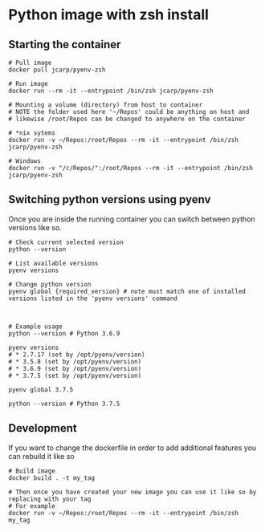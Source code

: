# Python image with zsh install


## Starting the container
```
# Pull image
docker pull jcarp/pyenv-zsh

# Run image
docker run --rm -it --entrypoint /bin/zsh jcarp/pyenv-zsh

# Mounting a volume (directory) from host to container
# NOTE the folder used here '~/Repos' could be anything on host and
# likewise /root/Repos can be changed to anywhere on the container

# *nix sytems
docker run -v ~/Repos:/root/Repos --rm -it --entrypoint /bin/zsh jcarp/pyenv-zsh

# Windows
docker run -v "/c/Repos/":/root/Repos --rm -it --entrypoint /bin/zsh jcarp/pyenv-zsh

```

## Switching python versions using pyenv

Once you are inside the running container you can switch between python versions like so.

```
# Check current selected version
python --version

# List available versions
pyenv versions

# Change python version
pyenv global {required_version} # note must match one of installed versions listed in the 'pyenv versions' command



# Example usage
python --version # Python 3.6.9

pyenv versions
# * 2.7.17 (set by /opt/pyenv/version)
# * 3.5.8 (set by /opt/pyenv/version)
# * 3.6.9 (set by /opt/pyenv/version)
# * 3.7.5 (set by /opt/pyenv/version)

pyenv global 3.7.5

python --version # Python 3.7.5

```

## Development
If you want to change the dockerfile in order to add additional features you can rebuild it like so
```
# Build image
docker build . -t my_tag

# Then once you have created your new image you can use it like so by replacing with your tag
# For example
docker run -v ~/Repos:/root/Repos --rm -it --entrypoint /bin/zsh my_tag

```
